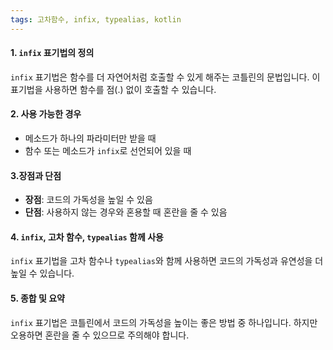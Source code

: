 ```yaml
---
tags: 고차함수, infix, typealias, kotlin
---
```

#### 1. `infix` 표기법의 정의
`infix` 표기법은 함수를 더 자연어처럼 호출할 수 있게 해주는 코틀린의 문법입니다. 이 표기법을 사용하면 함수를 점(.) 없이 호출할 수 있습니다.

#### 2. 사용 가능한 경우
- 메소드가 하나의 파라미터만 받을 때
- 함수 또는 메소드가 `infix`로 선언되어 있을 때

#### 3.장점과 단점
- **장점**: 코드의 가독성을 높일 수 있음
- **단점**: 사용하지 않는 경우와 혼용할 때 혼란을 줄 수 있음

#### 4. `infix`, 고차 함수, `typealias` 함께 사용
`infix` 표기법을 고차 함수나 `typealias`와 함께 사용하면 코드의 가독성과 유연성을 더 높일 수 있습니다.

#### 5. 종합 및 요약
`infix` 표기법은 코틀린에서 코드의 가독성을 높이는 좋은 방법 중 하나입니다. 하지만 오용하면 혼란을 줄 수 있으므로 주의해야 합니다.